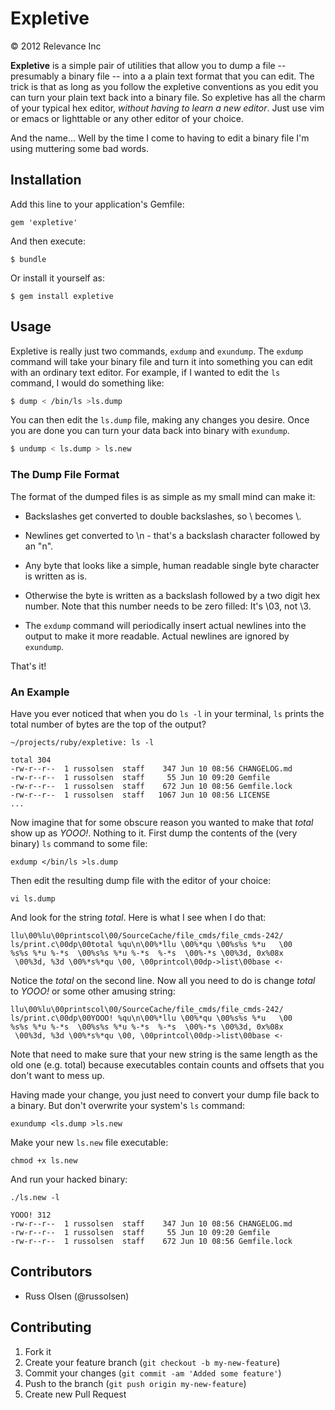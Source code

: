 # Expletive


&copy; 2012 Relevance Inc

**Expletive** is a simple pair of utilities that allow you to dump a file -- presumably a binary file -- into a 
a plain text format that you can edit. The trick is that as long as you follow the expletive conventions as
you edit you can turn your plain text back into a binary file. So expletive has all the charm of your typical
hex editor, *without having to learn a new editor*. Just use vim or emacs or lighttable or any other editor
of your choice.

And the name... Well by the time I come to having to edit a binary file I'm using muttering some bad words.

## Installation

Add this line to your application's Gemfile:

    gem 'expletive'

And then execute:

    $ bundle

Or install it yourself as:

    $ gem install expletive

## Usage

Expletive is really just two commands, `exdump` and `exundump`. The `exdump` command will take your binary file and
turn it into something you can edit with an ordinary text editor. For example, if I wanted to
edit the `ls` command, I would do something like:

```sh
$ dump < /bin/ls >ls.dump
```

You can then edit the `ls.dump` file, making any changes you desire. Once you are
done you can turn your data back into binary with `exundump`.


```sh
$ undump < ls.dump > ls.new
```

### The Dump File Format

The format of the dumped files is as simple as my small mind can make it:

* Backslashes get converted to double backslashes, so \ becomes \\.

* Newlines get converted to \n - that's a backslash character followed by an "n".

* Any byte that looks like a simple, human readable single byte character is written as is.

* Otherwise the byte is written as a backslash followed by a two digit hex number. Note
that this number needs to be zero filled: It's \03, not \3.

* The `exdump` command will periodically insert actual newlines into the output to make
it more readable. Actual newlines are ignored by `exundump`.

That's it!

### An Example

Have you ever noticed that when you do `ls -l` in your terminal, `ls` prints
the total number of bytes are the top of the output?

```shell
~/projects/ruby/expletive: ls -l

total 304
-rw-r--r--  1 russolsen  staff    347 Jun 10 08:56 CHANGELOG.md
-rw-r--r--  1 russolsen  staff     55 Jun 10 09:20 Gemfile
-rw-r--r--  1 russolsen  staff    672 Jun 10 08:56 Gemfile.lock
-rw-r--r--  1 russolsen  staff   1067 Jun 10 08:56 LICENSE
...
```
Now imagine that for some obscure reason you wanted to make that
*total* show up as *YOOO!*. Nothing to it. First dump the contents
of the (very binary) `ls` command to some file:

```shell
exdump </bin/ls >ls.dump
```

Then edit the resulting dump file with the editor of your choice:

```shell
vi ls.dump
```

And look for the string *total*. Here is what I see when I do that:

    llu\00%lu\00printscol\00/SourceCache/file_cmds/file_cmds-242/
    ls/print.c\00dp\00total %qu\n\00%*llu \00%*qu \00%s%s %*u   \00
    %s%s %*u %-*s  \00%s%s %*u %-*s  %-*s  \00%-*s \00%3d, 0x%08x
     \00%3d, %3d \00%*s%*qu \00, \00printcol\00dp->list\00base <·

Notice the *total* on the second line. Now all you need to do is
change *total* to *YOOO!* or some other amusing string:

    llu\00%lu\00printscol\00/SourceCache/file_cmds/file_cmds-242/
    ls/print.c\00dp\00YOOO! %qu\n\00%*llu \00%*qu \00%s%s %*u   \00
    %s%s %*u %-*s  \00%s%s %*u %-*s  %-*s  \00%-*s \00%3d, 0x%08x
     \00%3d, %3d \00%*s%*qu \00, \00printcol\00dp->list\00base <·


Note that need to make sure that your new string is the same length as the
old one (e.g. total) because executables contain counts and offsets
that you don't want to mess up.

Having made your change, you just need to convert your dump file back
to a binary. But don't overwrite your system's `ls` command:

```shell
exundump <ls.dump >ls.new
```

Make your new `ls.new` file executable:

```shell
chmod +x ls.new
```

And run your hacked binary:

```shell
./ls.new -l

YOOO! 312
-rw-r--r--  1 russolsen  staff    347 Jun 10 08:56 CHANGELOG.md
-rw-r--r--  1 russolsen  staff     55 Jun 10 09:20 Gemfile
-rw-r--r--  1 russolsen  staff    672 Jun 10 08:56 Gemfile.lock

```


## Contributors

* Russ Olsen (@russolsen)

## Contributing

1. Fork it
2. Create your feature branch (`git checkout -b my-new-feature`)
3. Commit your changes (`git commit -am 'Added some feature'`)
4. Push to the branch (`git push origin my-new-feature`)
5. Create new Pull Request
